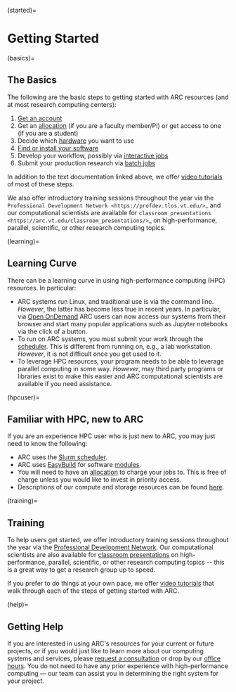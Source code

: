 (started)=

# Getting Started

(basics)=
## The Basics
The following are the basic steps to getting started with ARC resources (and at most research computing centers):

1. [Get an account](https://arc.vt.edu/account)
2. Get an [allocation](allocations) (if you are a faculty member/PI) or get access to one (if you are a student)
3. Decide which [hardware](resources) you want to use
3. [Find or install your software](software)
4. Develop your workflow, possibly via [interactive jobs](interact)
5. Submit your production research via [batch jobs](slurm)

In addition to the text documentation linked above, we offer [video tutorials](video) of most of these steps.

We also offer introductory training sessions throughout the year via the `Professional Development Network <https://profdev.tlos.vt.edu/>`_ and our computational scientists are available for `classroom presentations <https://arc.vt.edu/classroom_presentations/>`_ on high-performance, parallel, scientific, or other research computing topics.


(learning)=
## Learning Curve
There can be a learning curve in using high-performance computing (HPC) resources. In particular:
- ARC systems run Linux, and traditional use is via the command line. _However_, the latter has become less true in recent years. In particular, via [Open OnDemand](ood) ARC users can now access our systems from their browser and start many popular applications such as Jupyter notebooks via the click of a button.
- To run on ARC systems, you must submit your work through the [scheduler](slurm). This is different from running on, e.g., a lab workstation. _However_, it is not difficult once you get used to it.
- To leverage HPC resources, your program needs to be able to leverage parallel computing in some way. _However_, may third party programs or libraries exist to make this easier and ARC computational scientists are available if you need assistance.


(hpcuser)=
## Familiar with HPC, new to ARC
If you are an experience HPC user who is just new to ARC, you may just need to know the following:
- ARC uses the [Slurm scheduler](slurm).
- ARC uses [EasyBuild](https://easybuild.io/) for software [modules](modules).
- You will need to have an [allocation](allocations) to charge your jobs to. This is free of charge unless you would like to invest in priority access.
- Descriptions of our compute and storage resources can be found [here](resources).


(training)=
## Training
To help users get started, we offer introductory training sessions throughout the year via the [Professional Development Network](https://profdev.tlos.vt.edu/). Our computational scientists are also available for [classroom presentations](https://arc.vt.edu/classroom_presentations/) on high-performance, parallel, scientific, or other research computing topics -- this is a great way to get a research group up to speed.

If you prefer to do things at your own pace, we offer [video tutorials](video) that walk through each of the steps of getting started with ARC.


(help)=
## Getting Help

If you are interested in using ARC\'s resources for your current or future projects, or if you would just like to learn more about our computing systems and services, please [request a consultation](https://arc.vt.edu/help) or drop by our [office hours](https://arc.vt.edu/office-hours/). You do not need to have any prior experience with high-performance computing — our team can assist you in determining the right system for your project. 



